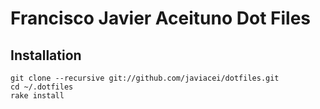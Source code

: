 # Francisco Javier Aceituno Dot Files

## Installation

```terminal
git clone --recursive git://github.com/javiacei/dotfiles.git
cd ~/.dotfiles
rake install
```
